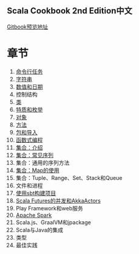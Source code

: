 Scala Cookbook 2nd Edition中文
---

[Gitbook预览地址](https://bitlap.gitbook.io/scalacookbook2/IUm1FxUIEGiFf76fby9v/)


# 章节

1. [命令行任务](./1.命令行任务.md)
2. [字符串](./2.字符串.md)
3. [数值和日期](./3.数值和日期.md)
4. 控制结构
5. [类](./5.类.md)
6. [特质和枚举](./6.特质和枚举.md)
7. [对象](./7.对象.md)
8. [方法](./8.方法.md)
9. [包和导入](./9.包和导入.md)
10. [函数式编程](./10.函数式编程.md)
11. [集合：介绍](./11.集合：介绍.md)
12. [集合：常见序列](./12.集合：常见序列类.md)
13. 集合：通用的序列方法
14. [集合：Map的使用](./14.集合：Map的使用.md)
15. 集合：Tuple、Range、Set、Stack和Queue
16. 文件和进程
17. [使用sbt构建项目](./17.使用sbt构建项目.md)
18. [Scala Futures的并发和AkkaActors](./18.Scala%20Futures和Akka%20Actors的并发.md)
19. Play Framework和web服务
20. [Apache Spark](./20.Apache%20Spark.md)
21. Scala.js、GraalVM和jpackage
22. Scala与Java的集成
23. 类型
24. 最佳实践
